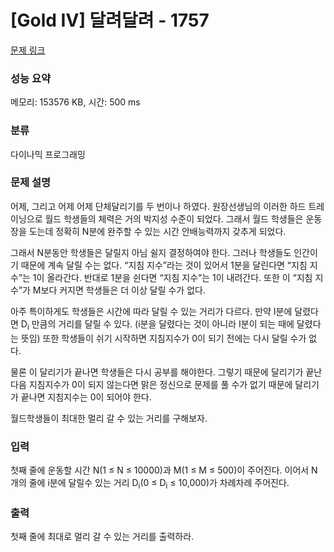 # [Gold IV] 달려달려 - 1757 

[문제 링크](https://www.acmicpc.net/problem/1757) 

### 성능 요약

메모리: 153576 KB, 시간: 500 ms

### 분류

다이나믹 프로그래밍

### 문제 설명

<p>어제, 그리고 어제 어제 단체달리기를 두 번이나 하였다. 원장선생님의 이러한 하드 트레이닝으로 월드 학생들의 체력은 거의 박지성 수준이 되었다. 그래서 월드 학생들은 운동장을 도는데 정확히 N분에 완주할 수 있는 시간 안배능력까지 갖추게 되었다.</p>

<p>그래서 N분동안 학생들은 달릴지 아님 쉴지 결정하여야 한다. 그러나 학생들도 인간이기 때문에 계속 달릴 수는 없다. “지침 지수”라는 것이 있어서 1분을 달린다면 “지침 지수”는 1이 올라간다. 반대로 1분을 쉰다면 “지침 지수”는 1이 내려간다. 또한 이 “지침 지수”가 M보다 커지면 학생들은 더 이상 달릴 수가 없다.</p>

<p>아주 특이하게도 학생들은 시간에 따라 달릴 수 있는 거리가 다르다. 만약 I분에 달렸다면 D<sub>i</sub> 만큼의 거리를 달릴 수 있다. (i분을 달렸다는 것이 아니라 I분이 되는 때에 달렸다는 뜻임) 또한 학생들이 쉬기 시작하면 지침지수가 0이 되기 전에는 다시 달릴 수가 없다.</p>

<p>물론 이 달리기가 끝나면 학생들은 다시 공부를 해야한다. 그렇기 때문에 달리기가 끝난다음 지침지수가 0이 되지 않는다면 맑은 정신으로 문제를 풀 수가 없기 때문에 달리기가 끝나면 지침지수는 0이 되어야 한다.</p>

<p>월드학생들이 최대한 멀리 갈 수 있는 거리를 구해보자.</p>

### 입력 

 <p>첫째 줄에 운동할 시간 N(1 ≤ N ≤ 10000)과 M(1 ≤ M ≤ 500)이 주어진다. 이어서 N개의 줄에 i분에 달릴수 있는 거리 D<sub>i</sub>(0 ≤ D<sub>i</sub> ≤ 10,000)가 차례차례 주어진다.</p>

### 출력 

 <p>첫째 줄에 최대로 멀리 갈 수 있는 거리를 출력하라.</p>

